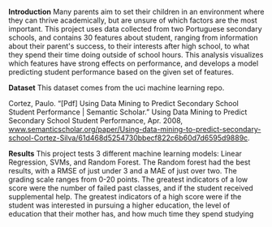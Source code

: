 **Introduction**
Many parents aim to set their children in an environment where they can thrive academically, but are unsure of which factors are the most important. This project uses data collected from two Portuguese secondary
schools, and contains 30 features about student, ranging from information about their parent's success, to their interests after high school, to what they spend their time doing outside of school hours. This 
analysis visualizes which features have strong effects on performance, and develops a model predicting student performance based on the given set of features.

**Dataset**
This dataset comes from the uci machine learning repo. 

Cortez, Paulo. “[Pdf] Using Data Mining to Predict Secondary School Student Performance | Semantic Scholar.” Using Data Mining to Predict Secondary School Student Performance, Apr. 2008, www.semanticscholar.org/paper/Using-data-mining-to-predict-secondary-school-Cortez-Silva/61d468d5254730bbecf822c6b60d7d6595d9889c.  

**Results**
This project tests 3 different machine learning models: Linear Regression, SVMs, and Random Forest. The Random forest had the best results, with a RMSE of just under 3 and a MAE of just over two. The grading scale ranges from 0-20 points. 
The greatest indicators of a low score were the number of failed past classes, and if the student received supplemental help. The greatest indicators of a high score were if the student was interested in pursuing a 
higher education, the level of education that their mother has, and how much time they spend studying
